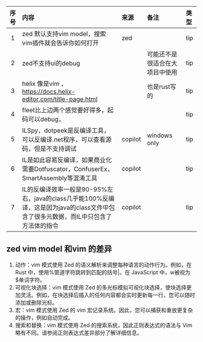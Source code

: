 | 序号 | 内容                                                                                | 来源      | 备注              | 类型  |
|:--:|:----------------------------------------------------------------------------------|:--------|:----------------|:----|
| 1  | zed 默认支持vim model，搜索vim插件就会告诉你如何打开                                                | zed     |                 | tip |
| 2  | zed不支持ui的debug                                                                    |         | 可能还不是很适合在大项目中使用 | tip |
| 3  | helix 像是vim ，https://docs.helix-editor.com/title-page.html                        |         | 也是rust写的        | tip |
| 4  | fleet比上边两个感觉要好得多，起码可以debug，                                                       |         |                 | tip |
| 5  | ILSpy，dotpeek是反编译工具，可以反编译.net程序，可以查看源码，但是不支持调试                                    | copilot | windows only    | tip |
| 6  | IL是如此容易反编译，如果商业化需要Dotfuscator，ConfuserEx，SmartAssembly等混淆工具                       | copilot |                 | tip |
| 7  | IL的反编译效率一般是90-95%左右，java的class几乎能100%反编译，这是因为java的class文件中包含了很多元数据，而IL中只包含了方法体的指令 | copilot |                 | tip |

## zed vim model 和vim 的差异
1. 动作：vim 模式使用 Zed 的语义解析来调整每种语言的动作行为。例如，在 Rust 中，使用%管道字符跳转到匹配的括号|。在 JavaScript 中，w被视为$单词字符。
2. 可视化块选择：vim 模式使用 Zed 的多光标模拟可视化块选择，使块选择更加灵活。例如，在块选择后插入的任何内容都会实时更新每一行，您可以随时添加或删除光标。
3. 宏：vim 模式使用 Zed 的 vim 宏记录系统。因此，您可以捕获和重放更复杂的操作，例如自动完成。
4. 搜索和替换：vim 模式使用 Zed 的搜索系统，因此正则表达式的语法与 Vim 略有不同。请参阅正则表达式差异部分了解详细信息。